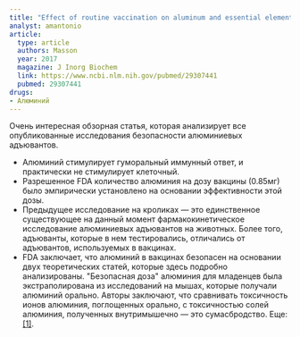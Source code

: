 ```yaml
---
title: "Effect of routine vaccination on aluminum and essential element levels in preterm infants"
analyst: amantonio
article:
  type: article
  authors: Masson
  year: 2017
  magazine: J Inorg Biochem
  link: https://www.ncbi.nlm.nih.gov/pubmed/29307441
  pubmed: 29307441
drugs:
- Алюминий
---
```


Очень интересная обзорная статья, которая анализирует все опубликованные исследования безопасности алюминиевых адъювантов.
- Алюминий стимулирует гуморальный иммунный ответ, и практически не стимулирует клеточный.
- Разрешенное FDA количество алюминия на дозу вакцины (0.85мг) было эмпирически установлено на основании эффективности этой дозы.
- Предыдущее исследование на кроликах — это единственное существующее на данный момент фармакокинетическое исследование алюминиевых адъювантов на животных. Более того, адъюванты, которые в нем тестировались, отличались от адъювантов, используемых в вакцинах.
- FDA заключает, что алюминий в вакцинах безопасен на основании двух теоретических статей, которые здесь подробно анализированы. "Безопасная доза" алюминия для младенцев была экстраполирована из исследований на мышах, которые получали алюминий орально. Авторы заключают, что сравнивать токсичность ионов алюминия, поглощенных орально, с токсичностью солей алюминия, полученных внутримышечно — это сумасбродство. Еще: [[1]](https://www.ncbi.nlm.nih.gov/pmc/articles/PMC4318414/).
